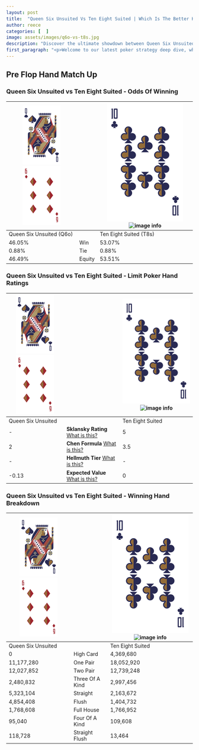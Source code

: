 ```yaml
---
layout: post
title:  "Queen Six Unsuited Vs Ten Eight Suited | Which Is The Better Hand In Poker? A Complete Guide"
author: reece
categories: [  ]
image: assets/images/q6o-vs-t8s.jpg
description: "Discover the ultimate showdown between Queen Six Unsuited and Ten Eight Suited in poker! Uncover the odds, strategies, and scenarios where one hand triumphs over the other. Get ready to up your poker game with this thrilling analysis."
first_paragraph: "<p>Welcome to our latest poker strategy deep dive, where we're pitting two distinct hands against each other in a high-stakes showdown: Queen Six Unsuited vs Ten Eight Suited.</p><p>In the dynamic world of poker, every decision counts, and knowing which hand holds the upper hand is key to your success at the table.</p><p>In this article, we'll dissect these two hands, explore the scenarios where one dominates the other, and equip you with the knowledge to make strategic choices that can tip the odds in your favor.</p><p>Get ready to unravel the intriguing dynamics of these poker hands and elevate your game to new heights.</p>"
---
```




[comment]: # (sp0)

## Pre Flop Hand Match Up

<div class="table hand-ratings" markdown="1"> 



### Queen Six Unsuited vs Ten Eight Suited - Odds Of Winning


    
| ![image info](assets/images/hand1/Q.png) ![image info](assets/images/hand1/6o.png) |  | ![image info](assets/images/hand2/T.png) ![image info](assets/images/hand2/8s.png) |
| -------- | -------- | -------- |
| Queen Six Unsuited (Q6o) |  | Ten Eight Suited (T8s) |
| 46.05% | Win | 53.07% |
| 0.88% | Tie | 0.88% |
| 46.49% | Equity | 53.51% |




[comment]: # (sp1)



### Queen Six Unsuited vs Ten Eight Suited - Limit Poker Hand Ratings


    
| ![image info](assets/images/hand1/Q.png) ![image info](assets/images/hand1/6o.png) |  | ![image info](assets/images/hand2/T.png) ![image info](assets/images/hand2/8s.png) |
| -------- | -------- | -------- |
| Queen Six Unsuited |  | Ten Eight Suited |
| - | **Sklansky Rating** [What is this?](/sklansky-rating-explained) | 5 |
| 2 | **Chen Formula** [What is this?](/chen-formula-explained) | 3.5 |
| - | **Hellmuth Tier** [What is this?](/Hellmuth-tier-explained) | - |
| -0.13 | **Expected Value** [What is this?](/expected-value-explained) | 0 |




[comment]: # (sp2)



### Queen Six Unsuited vs Ten Eight Suited - Winning Hand Breakdown


    
| ![image info](assets/images/hand1/Q.png) ![image info](assets/images/hand1/6o.png) |  | ![image info](assets/images/hand2/T.png) ![image info](assets/images/hand2/8s.png) |
| -------- | -------- | -------- |
| Queen Six Unsuited |  | Ten Eight Suited |
| 0 | High Card | 4,369,680 |
| 11,177,280 | One Pair | 18,052,920 |
| 12,027,852 | Two Pair | 12,739,248 |
| 2,480,832 | Three Of A Kind | 2,997,456 |
| 5,323,104 | Straight | 2,163,672 |
| 4,854,408 | Flush | 1,404,732 |
| 1,768,608 | Full House | 1,766,952 |
| 95,040 | Four Of A Kind | 109,608 |
| 118,728 | Straight Flush | 13,464 |




[comment]: # (sp3)



</div>

[comment]: # (sp4)



[comment]: # (sp5)

